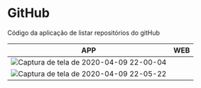# GitHub
Código da aplicação de listar repositórios do gitHub


|APP | WEB | 
| ------------ | ------------- |
|![Captura de tela de 2020-04-09 22-00-04](https://user-images.githubusercontent.com/50887367/78953828-768ce780-7ab0-11ea-8f71-5583c904e231.png)
|![Captura de tela de 2020-04-09 22-05-22](https://user-images.githubusercontent.com/50887367/78953772-50674780-7ab0-11ea-84fd-62aa3fc2385c.png)|
